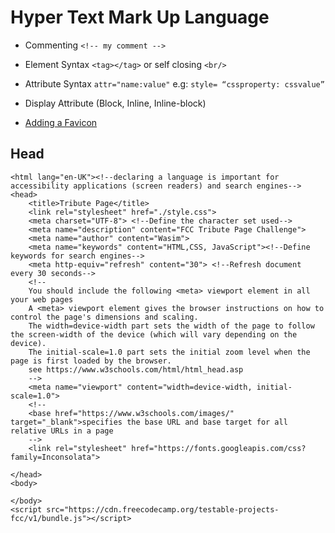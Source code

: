 # Hyper Text Mark Up Language

- Commenting	`<!-- my comment -->`
- Element Syntax	`<tag></tag>` or self closing `<br/>`
- Attribute Syntax	`attr="name:value"`	e.g:	`style= “cssproperty: cssvalue”`

- Display Attribute (Block, Inline, Inline-block)



- [Adding a Favicon](https://www.hostinger.co.uk/tutorials/how-to-add-favicon-to-website)

## Head

	<html lang="en-UK"><!--declaring a language is important for accessibility applications (screen readers) and search engines-->
	<head>
		<title>Tribute Page</title>
		<link rel="stylesheet" href="./style.css">
		<meta charset="UTF-8"> <!--Define the character set used-->
		<meta name="description" content="FCC Tribute Page Challenge">
		<meta name="author" content="Wasim">
		<meta name="keywords" content="HTML,CSS, JavaScript"><!--Define keywords for search engines-->
		<meta http-equiv="refresh" content="30"> <!--Refresh document every 30 seconds-->
		<!--
		You should include the following <meta> viewport element in all your web pages
		A <meta> viewport element gives the browser instructions on how to control the page's dimensions and scaling.
		The width=device-width part sets the width of the page to follow the screen-width of the device (which will vary depending on the device).
		The initial-scale=1.0 part sets the initial zoom level when the page is first loaded by the browser.
		see https://www.w3schools.com/html/html_head.asp
		-->
		<meta name="viewport" content="width=device-width, initial-scale=1.0">
		<!--
		<base href="https://www.w3schools.com/images/" target="_blank">specifies the base URL and base target for all relative URLs in a page
		-->
		<link rel="stylesheet" href="https://fonts.googleapis.com/css?family=Inconsolata">
		
	</head>
	<body>

	</body>
	<script src="https://cdn.freecodecamp.org/testable-projects-fcc/v1/bundle.js"></script>